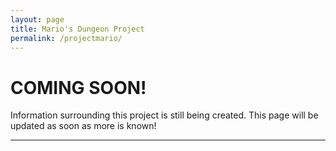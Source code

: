```yaml
---
layout: page
title: Mario's Dungeon Project
permalink: /projectmario/
---
```


# [](#header-1)COMING SOON!

Information surrounding this project is still being created. This page will be updated as soon as more is known!
* * *
